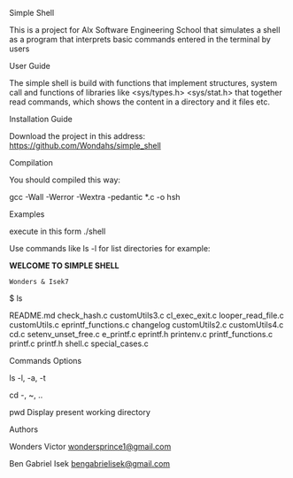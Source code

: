 Simple Shell

This is a project for Alx Software Engineering School that simulates a shell as a program that interprets basic commands entered in the terminal by users

User Guide

The simple shell is build with functions that implement structures, system call and functions of libraries like <sys/types.h> <sys/stat.h> that together read commands, which shows the content in a directory and it files etc.

Installation Guide

Download the project in this address: https://github.com/Wondahs/simple_shell

Compilation

You should compiled this way:

gcc -Wall -Werror -Wextra -pedantic *.c -o hsh

Examples

execute in this form ./shell

Use commands like ls -l for list directories for example:

**WELCOME TO SIMPLE SHELL**

	Wonders & Isek7
$ ls

README.md check_hash.c customUtils3.c cl_exec_exit.c looper_read_file.c customUtils.c eprintf_functions.c changelog customUtils2.c customUtils4.c cd.c setenv_unset_free.c e_printf.c eprintf.h printenv.c printf_functions.c printf.c printf.h shell.c special_cases.c

Commands     Options

ls	     -l, -a, -t

cd	     -, ~, ..

pwd	     Display present working directory

Authors

Wonders Victor <wondersprince1@gmail.com>

Ben Gabriel Isek <bengabrielisek@gmail.com>
